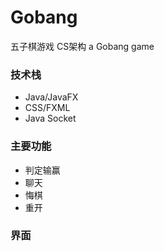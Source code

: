 # Gobang
五子棋游戏 CS架构
a Gobang game

### 技术栈
+ Java/JavaFX
+ CSS/FXML
+ Java Socket

### 主要功能
+ 判定输赢
+ 聊天
+ 悔棋
+ 重开

### 界面


